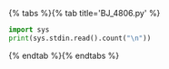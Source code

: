 {% tabs %}{% tab title='BJ_4806.py' %}

```py
import sys
print(sys.stdin.read().count("\n"))
```

{% endtab %}{% endtabs %}

